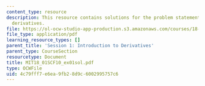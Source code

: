 ```yaml
---
content_type: resource
description: This resource contains solutions for the problem statements related to
  derivatives.
file: https://ol-ocw-studio-app-production.s3.amazonaws.com/courses/18-01sc-single-variable-calculus-fall-2010/4c79fff7e6ea9fb28d9c6002995757c6_MIT18_01SCF10_ex01sol.pdf
file_type: application/pdf
learning_resource_types: []
parent_title: 'Session 1: Introduction to Derivatives'
parent_type: CourseSection
resourcetype: Document
title: MIT18_01SCF10_ex01sol.pdf
type: OCWFile
uid: 4c79fff7-e6ea-9fb2-8d9c-6002995757c6
---
```

